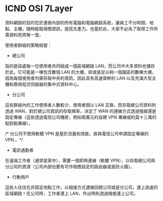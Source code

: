 # ICND OSI 7Layer

資料網路的目的在於連接內部的所有電腦和電腦網路系統，讓員工不分時間、地點、主機，隨時能取得關資訊，提高生產力。也基於此，大家不必為了取得工作所需資料而齊聚一堂。

使用者群組的策略經營：

* 總公司

指的是該處每一位使用者共同組成一個區域網路 LAN，而公司中大多資料也儲存於此，它可能是一棟包含數個 LAN 的大樓，抑或是足以夠一個園區的數棟大樓，因為每個使用者均需存取中央的資訊，因此具有高速骨幹的 LAN 以及充滿大型主機和應用程式伺服器的集中式資料中心。

* 分公司

這些群組內的工作使用者人數較少，使用者間以 LAN 互聯，而存取總公司資料則透過 WAN，對於總公司資訊的存取頻率，決定了 WAN 的連線方式透過撥接還是固定專線（這些透過電信公司機房，例如兩萬元的自建 VPN 專線或約莫十三萬的點對點專線）。

/* 分公司不使用軟體 VPN 是基於流量和效能，故與電信公司申請固定專線的 VPN 。*/


* 電訊通勤者

在遠端工作者（通常是家中），需要一個即時連線（軟體 VPN），以存取總公司與分公司的資源（公司內部也要有可作相應設定的路由器或是防火牆）。

* 行動用戶

這些人往往在非固定地點工作，以撥接方式連線回總公司或是分公司，連上該處的區域網路！在公司時，工作者連上 LAN，外出時則透過撥接連上公司。



